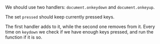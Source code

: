 
We should use two handlers: `document.onkeydown` and `document.onkeyup`.

The set `pressed` should keep currently pressed keys.

The first handler adds to it, while the second one removes from it. Every time on `keydown` we check if we have enough keys pressed, and run the function if it is so.

